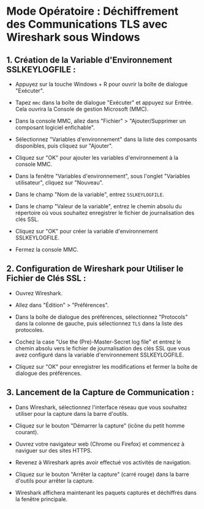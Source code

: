 # Mode Opératoire : Déchiffrement des Communications TLS avec Wireshark sous Windows

## 1. Création de la Variable d'Environnement SSLKEYLOGFILE :

   - Appuyez sur la touche Windows + R pour ouvrir la boîte de dialogue "Exécuter".
   
   - Tapez `mmc` dans la boîte de dialogue "Exécuter" et appuyez sur Entrée. Cela ouvrira la Console de gestion Microsoft (MMC).
   
   - Dans la console MMC, allez dans "Fichier" > "Ajouter/Supprimer un composant logiciel enfichable".
   
   - Sélectionnez "Variables d'environnement" dans la liste des composants disponibles, puis cliquez sur "Ajouter".
   
   - Cliquez sur "OK" pour ajouter les variables d'environnement à la console MMC.
   
   - Dans la fenêtre "Variables d'environnement", sous l'onglet "Variables utilisateur", cliquez sur "Nouveau".
   
   - Dans le champ "Nom de la variable", entrez `SSLKEYLOGFILE`.
   
   - Dans le champ "Valeur de la variable", entrez le chemin absolu du répertoire où vous souhaitez enregistrer le fichier de journalisation des clés SSL.
   
   - Cliquez sur "OK" pour créer la variable d'environnement SSLKEYLOGFILE.
   
   - Fermez la console MMC.

## 2. Configuration de Wireshark pour Utiliser le Fichier de Clés SSL :

   - Ouvrez Wireshark.
   
   - Allez dans "Édition" > "Préférences".
   
   - Dans la boîte de dialogue des préférences, sélectionnez "Protocols" dans la colonne de gauche, puis sélectionnez `TLS` dans la liste des protocoles.
   
   - Cochez la case "Use the (Pre)-Master-Secret log file" et entrez le chemin absolu vers le fichier de journalisation des clés SSL que vous avez configuré dans la variable d'environnement SSLKEYLOGFILE.
   
   - Cliquez sur "OK" pour enregistrer les modifications et fermer la boîte de dialogue des préférences.

## 3. Lancement de la Capture de Communication :

   - Dans Wireshark, sélectionnez l'interface réseau que vous souhaitez utiliser pour la capture dans la barre d'outils.
   
   - Cliquez sur le bouton "Démarrer la capture" (icône du petit homme courant).
   
   - Ouvrez votre navigateur web (Chrome ou Firefox) et commencez à naviguer sur des sites HTTPS.
   
   - Revenez à Wireshark après avoir effectué vos activités de navigation.
   
   - Cliquez sur le bouton "Arrêter la capture" (carré rouge) dans la barre d'outils pour arrêter la capture.
   
   - Wireshark affichera maintenant les paquets capturés et déchiffrés dans la fenêtre principale.
